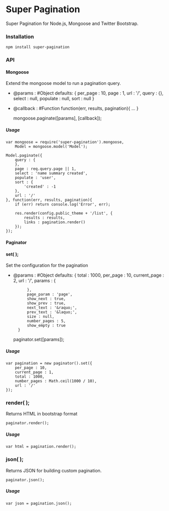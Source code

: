 Super Pagination
================

Super Pagination for Node.js, Mongoose and Twitter Bootstrap.

### Installation

    npm install super-pagination

### API

#### Mongoose

Extend the mongoose model to run a pagination query.

- @params : #Object
        defaults: {
            per_page : 10,
            page : 1,
            url : '/',
            query : {},
            select : null,
            populate : null,
            sort : null
        }
- @callback : #Function
        function(err, results, pagination){
            ...
        }

    mongoose.paginate([params], [callback]);


##### Usage

    var mongoose = require('super-pagination').mongoose,
        Model = mongoose.model('Model');

    Model.paginate({
        query : {
        },
        page : req.query.page || 1,
        select : 'name summary created',
        populate : 'user',
        sort : {
            'created' : -1
        },
        url : '/'
    }, function(err, results, pagination){
        if (err) return console.log('Error', err);

        res.render(config.public_theme + '/list', {
            results : results,
            links : pagination.render()
        });
    });

#### Paginator

#### set( );

Set the configuration for the pagination

- @params : #Object
        defaults: {
            total : 1000,
            per_page : 10,
            current_page : 2,
            url : '/',
            params : {

            },
            page_param : 'page',
            show_next : true,
            show_prev : true,
            next_text : '&raquo;',
            prev_text : '&laquo;',
            size : null,
            number_pages : 5,
            show_empty : true
        }


    paginator.set([params]);

##### Usage
    var pagination = new paginator().set({
        per_page : 10,
        current_page : 1,
        total : 1000,
        number_pages : Math.ceil(1000 / 10),
        url : '/'
    });

### render( );
Returns HTML in bootstrap format

    paginator.render();

##### Usage
    var html = pagination.render();

### json( );

Returns JSON for building custom pagination.

    paginator.json();

##### Usage
    var json = pagination.json();  
